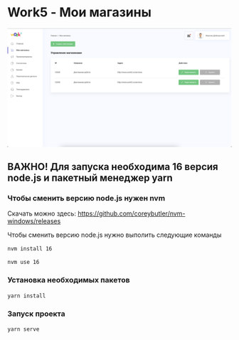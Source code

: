 # Work5 - Мои магазины

![image info](./preview.png)

## ВАЖНО! Для запуска необходима 16 версия node.js и пакетный менеджер yarn
### Чтобы сменить версию node.js нужен nvm
Скачать можно здесь: https://github.com/coreybutler/nvm-windows/releases

Чтобы сменить версию node.js нужно выполить следующие команды
```
nvm install 16
```
```
nvm use 16
```

### Установка необходимых пакетов
```
yarn install
```

### Запуск проекта
```
yarn serve
```